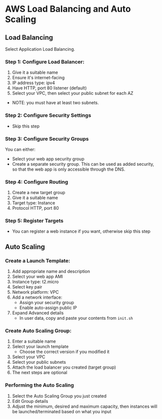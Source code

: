 # AWS Load Balancing and Auto Scaling
## Load Balancing
Select Application Load Balancing.

### Step 1: Configure Load Balancer:
1. Give it a suitable name
2. Ensure it's internet-facing
3. IP address type: ipv4
4. Have HTTP, port 80 listener (default)
5. Select your VPC, then select your public subnet for each AZ
* NOTE: you must have at least two subnets.

### Step 2: Configure Security Settings
* Skip this step

### Step 3: Configure Security Groups
You can either:
* Select your web app security group
* Create a separate security group. This can be used as added security, so that the web app is only accessible through the DNS.

### Step 4: Configure Routing
1. Create a new target group
2. Give it a suitable name
3. Target type: Instance
4. Protocol HTTP, port 80

### Step 5: Register Targets
* You can register a web instance if you want, otherwise skip this step

## Auto Scaling
### Create a Launch Template:
1. Add appropriate name and description
2. Select your web app AMI
3. Instance type: t2.micro
4. Select key pair 
5. Network platform: VPC
6. Add a network interface:
   * Assign your security group
   * Enable auto-assign public IP
7. Expand Advanced details
   * In user data, copy and paste your contents from `init.sh`

### Create Auto Scaling Group:
1. Enter a suitable name
2. Select your launch template
   * Choose the correct version if you modified it
3. Select your VPC
4. Select your public subnets
5. Attach the load balancer you created (target group)
6. The next steps are optional

### Performing the Auto Scaling
1. Select the Auto Scaling Group you just created
2. Edit Group details
3. Adjust the minimum, desired and maximum capacity, then instances will be launched/terminated based on what you input

